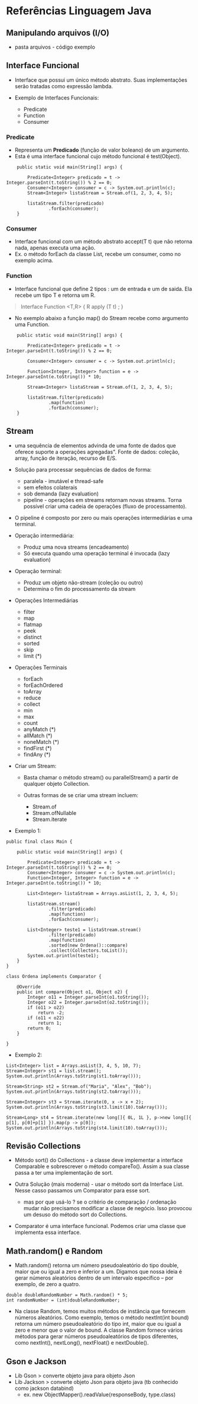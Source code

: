 # Referências Linguagem Java

## Manipulando arquivos (I/O)

- pasta arquivos - código exemplo

## Interface Funcional

- Interface que possui um único método abstrato. Suas implementações serão tratadas como expressão lambda.

- Exemplo de Interfaces Funcionais:
  - Predicate
  - Function
  - Consumer

### Predicate

- Representa um <b>Predicado</b> (função de valor boleano) de um argumento.
- Esta é uma interface funcional cujo método funcional é test(Object).

```
    public static void main(String[] args) {

        Predicate<Integer> predicado = t -> Integer.parseInt(t.toString()) % 2 == 0;
        Consumer<Integer> consumer = c -> System.out.println(c);
        Stream<Integer> listaStream = Stream.of(1, 2, 3, 4, 5);

        listaStream.filter(predicado)
                .forEach(consumer);
    }
```

### Consumer

- Interface funcional com um método abstrato accept(T t) que não retorna nada, apenas executa uma ação.
- Ex. o método forEach da classe List, recebe um consumer, como no exemplo acima.

### Function

- Interface funcional que define 2 tipos : um de entrada e um de saida. Ela recebe um tipo T e retorna um R.

> Interface Function <T,R> {
> R apply (T t) ;
> }

- No exemplo abaixo a função map() do Stream recebe como argumento uma Function.

```
    public static void main(String[] args) {

        Predicate<Integer> predicado = t -> Integer.parseInt(t.toString()) % 2 == 0;

        Consumer<Integer> consumer = c -> System.out.println(c);

        Function<Integer, Integer> function = e -> Integer.parseInt(e.toString()) * 10;

        Stream<Integer> listaStream = Stream.of(1, 2, 3, 4, 5);

        listaStream.filter(predicado)
                .map(function)
                .forEach(consumer);
    }
```

## Stream

- uma sequência de elementos advinda de uma fonte de dados que oferece suporte a operações agregadas". Fonte de dados: coleção, array, função de iteração, recurso
  de E/S.
- Solução para processar sequências de dados de forma:

  - paralela - imutável e thread-safe
  - sem efeitos colaterais
  - sob demanda (lazy evaluation)
  - pipeline - operações em streams retornam novas streams. Torna possível criar uma cadeia de operações (fluxo de processamento).

- O pipeline é composto por zero ou mais operações intermediárias e uma terminal.
- Operação intermediária:

  - Produz uma nova streams (encadeamento)
  - Só executa quando uma operação terminal é invocada (lazy evaluation)

- Operação terminal:

  - Produz um objeto não-stream (coleção ou outro)
  - Determina o fim do processamento da stream

- Operações Intermediárias

  - filter
  - map
  - flatmap
  - peek
  - distinct
  - sorted
  - skip
  - limit (\*)

- Operações Terminais

  - forEach
  - forEachOrdered
  - toArray
  - reduce
  - collect
  - min
  - max
  - count
  - anyMatch (\*)
  - allMatch (\*)
  - noneMatch (\*)
  - findFirst (\*)
  - findAny (\*)

- Criar um Stream:

  - Basta chamar o método stream() ou parallelStream() a partir de qualquer objeto Collection.

  - Outras formas de se criar uma stream incluem:
    - Stream.of
    - Stream.ofNullable
    - Stream.iterate

- Exemplo 1:

```
public final class Main {

    public static void main(String[] args) {

        Predicate<Integer> predicado = t -> Integer.parseInt(t.toString()) % 2 == 0;
        Consumer<Integer> consumer = c -> System.out.println(c);
        Function<Integer, Integer> function = e -> Integer.parseInt(e.toString()) * 10;

        List<Integer> listaStream = Arrays.asList(1, 2, 3, 4, 5);

        listaStream.stream()
                .filter(predicado)
                .map(function)
                .forEach(consumer);

        List<Integer> teste1 = listaStream.stream()
                .filter(predicado)
                .map(function)
                .sorted(new Ordena()::compare)
                .collect(Collectors.toList());
        System.out.println(teste1);
    }
}

class Ordena implements Comparator {

    @Override
    public int compare(Object o1, Object o2) {
        Integer o11 = Integer.parseInt(o1.toString());
        Integer o22 = Integer.parseInt(o2.toString());
        if (o11 > o22)
            return -2;
        if (o11 < o22)
            return 1;
        return 0;
    }

}
```

- Exemplo 2:

```
List<Integer> list = Arrays.asList(3, 4, 5, 10, 7);
Stream<Integer> st1 = list.stream();
System.out.println(Arrays.toString(st1.toArray()));

Stream<String> st2 = Stream.of("Maria", "Alex", "Bob");
System.out.println(Arrays.toString(st2.toArray()));

Stream<Integer> st3 = Stream.iterate(0, x -> x + 2);
System.out.println(Arrays.toString(st3.limit(10).toArray()));

Stream<Long> st4 = Stream.iterate(new long[]{ 0L, 1L }, p->new long[]{ p[1], p[0]+p[1] }).map(p -> p[0]);
System.out.println(Arrays.toString(st4.limit(10).toArray()));
```

## Revisão Collections

- Método sort() do Collections - a classe deve implementar a interface Comparable e sobrescrever o método compareTo(). Assim a sua classe passa a ter uma implementação de sort.

- Outra Solução (mais moderna) - usar o método sort da Interface List. Nesse casso passamos um Comparator para esse sort.

  - mas por que usá-lo ? se o critério de comparação / ordenação mudar não precisamos modificar a classe de negócio. Isso provocou um desuso do método sort do Collections.

- Comparator é uma interface funcional. Podemos criar uma classe que implementa essa interface.

## Math.random() e Random

- Math.random() retorna um número pseudoaleatório do tipo double, maior que ou igual a zero e inferior a um. Digamos que nossa ideia é gerar números aleatórios dentro de um intervalo específico – por exemplo, de zero a quatro.

```
double doubleRandomNumber = Math.random() * 5;
int randomNumber = (int)doubleRandomNumber;
```

- Na classe Random, temos muitos métodos de instância que fornecem números aleatórios. Como exemplo, temos o método nextInt(int bound) retorna um número pseudoaleatório do tipo int, maior que ou igual a zero e menor que o valor de bound. A classe Random fornece vários métodos para gerar números pseudoaleatórios de tipos diferentes, como nextInt(), nextLong(), nextFloat() e nextDouble().

## Gson e Jackson

- Lib Gson > converte objeto java para objeto Json
- Lib Jackson > converte objeto Json para objeto java (tb conhecido como jackson databind)
  - ex. new ObjectMapper().readValue(responseBody, type.class)
